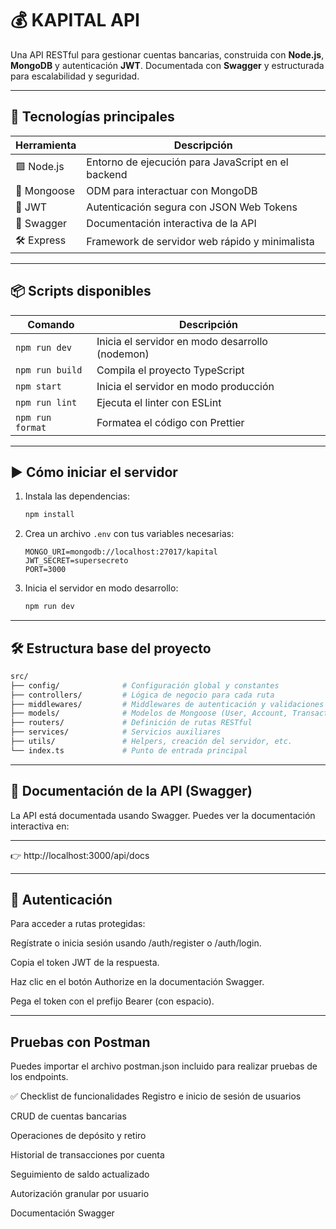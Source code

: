 # 💰 KAPITAL API

Una API RESTful para gestionar cuentas bancarias, construida con **Node.js**, **MongoDB** y autenticación **JWT**. Documentada con **Swagger** y estructurada para escalabilidad y seguridad.

---

## 🚀 Tecnologías principales

| Herramienta           | Descripción                                           |
|------------------------|-------------------------------------------------------|
| 🟩 Node.js             | Entorno de ejecución para JavaScript en el backend   |
| 🍃 Mongoose            | ODM para interactuar con MongoDB                     |
| 🔐 JWT                 | Autenticación segura con JSON Web Tokens             |
| 📘 Swagger             | Documentación interactiva de la API                  |
| 🛠️ Express             | Framework de servidor web rápido y minimalista       |

---

## 📦 Scripts disponibles

| Comando              | Descripción                                          |
|----------------------|------------------------------------------------------|
| `npm run dev`        | Inicia el servidor en modo desarrollo (nodemon)     |
| `npm run build`      | Compila el proyecto TypeScript                      |
| `npm start`          | Inicia el servidor en modo producción               |
| `npm run lint`       | Ejecuta el linter con ESLint                        |
| `npm run format`     | Formatea el código con Prettier                     |

---

## ▶️ Cómo iniciar el servidor

1. Instala las dependencias:

    ```bash
    npm install
    ```

2. Crea un archivo `.env` con tus variables necesarias:

    ```env
    MONGO_URI=mongodb://localhost:27017/kapital
    JWT_SECRET=supersecreto
    PORT=3000
    ```

3. Inicia el servidor en modo desarrollo:

    ```bash
    npm run dev
    ```

---

## 🛠️ Estructura base del proyecto

```bash
src/
├── config/              # Configuración global y constantes
├── controllers/         # Lógica de negocio para cada ruta
├── middlewares/         # Middlewares de autenticación y validaciones
├── models/              # Modelos de Mongoose (User, Account, Transaction)
├── routers/             # Definición de rutas RESTful
├── services/            # Servicios auxiliares
├── utils/               # Helpers, creación del servidor, etc.
└── index.ts             # Punto de entrada principal
 ```

 ---

## 📄 Documentación de la API (Swagger)
La API está documentada usando Swagger. Puedes ver la documentación interactiva en:

---
👉 http://localhost:3000/api/docs

---
## 🔐 Autenticación
Para acceder a rutas protegidas:

Regístrate o inicia sesión usando /auth/register o /auth/login.

Copia el token JWT de la respuesta.

Haz clic en el botón Authorize en la documentación Swagger.

Pega el token con el prefijo Bearer (con espacio).

---
## Pruebas con Postman
Puedes importar el archivo postman.json incluido para realizar pruebas de los endpoints.

✅ Checklist de funcionalidades
 Registro e inicio de sesión de usuarios

 CRUD de cuentas bancarias

 Operaciones de depósito y retiro

 Historial de transacciones por cuenta

 Seguimiento de saldo actualizado

 Autorización granular por usuario

 Documentación Swagger
